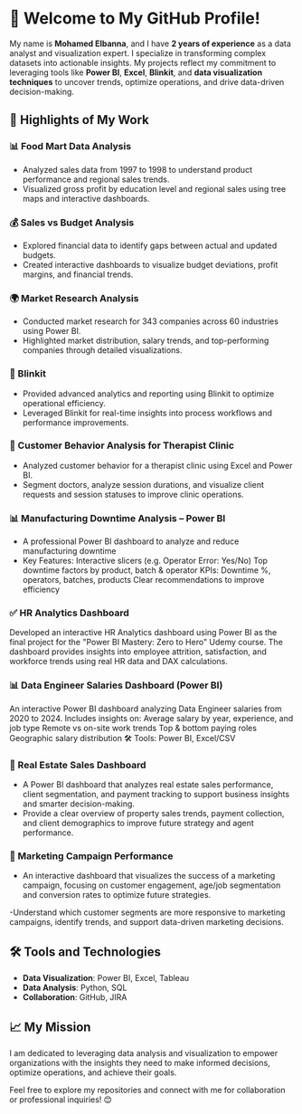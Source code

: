 # 👋 Welcome to My GitHub Profile!

My name is **Mohamed Elbanna**, and I have **2 years of experience** as a data analyst and visualization expert. I specialize in transforming complex datasets into actionable insights. My projects reflect my commitment to leveraging tools like **Power BI**, **Excel**, **Blinkit**, and **data visualization techniques** to uncover trends, optimize operations, and drive data-driven decision-making.

## 🚀 Highlights of My Work

### 📊 Food Mart Data Analysis
- Analyzed sales data from 1997 to 1998 to understand product performance and regional sales trends.
- Visualized gross profit by education level and regional sales using tree maps and interactive dashboards.

### 💰 Sales vs Budget Analysis
- Explored financial data to identify gaps between actual and updated budgets.
- Created interactive dashboards to visualize budget deviations, profit margins, and financial trends.

### 🌍 Market Research Analysis
- Conducted market research for 343 companies across 60 industries using Power BI.
- Highlighted market distribution, salary trends, and top-performing companies through detailed visualizations.

### 🚀 Blinkit
- Provided advanced analytics and reporting using Blinkit to optimize operational efficiency.
- Leveraged Blinkit for real-time insights into process workflows and performance improvements.

### 👥 Customer Behavior Analysis for Therapist Clinic
- Analyzed customer behavior for a therapist clinic using Excel and Power BI.
- Segment doctors, analyze session durations, and visualize client requests and session statuses to improve clinic operations.

###  📊 Manufacturing Downtime Analysis – Power BI
- A professional Power BI dashboard to analyze and reduce manufacturing downtime
- Key Features:
Interactive slicers (e.g. Operator Error: Yes/No)
Top downtime factors by product, batch & operator
KPIs: Downtime %, operators, batches, products
Clear recommendations to improve efficiency

 ###  ✅ HR Analytics Dashboard
Developed an interactive HR Analytics dashboard using Power BI as the final project for the "Power BI Mastery: Zero to Hero" Udemy course.
The dashboard provides insights into employee attrition, satisfaction, and workforce trends using real HR data and DAX calculations.

###  📊 Data Engineer Salaries Dashboard (Power BI)
An interactive Power BI dashboard analyzing Data Engineer salaries from 2020 to 2024.
Includes insights on:
Average salary by year, experience, and job type
Remote vs on-site work trends
Top & bottom paying roles
Geographic salary distribution
🛠 Tools: Power BI, Excel/CSV

### 🔹 Real Estate Sales Dashboard
- A Power BI dashboard that analyzes real estate sales performance, client segmentation, and payment tracking to support business insights and smarter decision-making.
- Provide a clear overview of property sales trends, payment collection, and client demographics to improve future strategy and agent performance.

### 🔹 Marketing Campaign Performance
- An interactive dashboard that visualizes the success of a marketing campaign, focusing on customer engagement, age/job segmentation
and conversion rates to optimize future strategies.

-Understand which customer segments are more responsive to marketing campaigns, identify trends, and support data-driven marketing decisions.

## 🛠️ Tools and Technologies
- **Data Visualization**: Power BI, Excel, Tableau
- **Data Analysis**: Python, SQL
- **Collaboration**: GitHub, JIRA

## 📈 My Mission
I am dedicated to leveraging data analysis and visualization to empower organizations with the insights they need to make informed decisions, optimize operations, and achieve their goals.

Feel free to explore my repositories and connect with me for collaboration or professional inquiries! 😊
